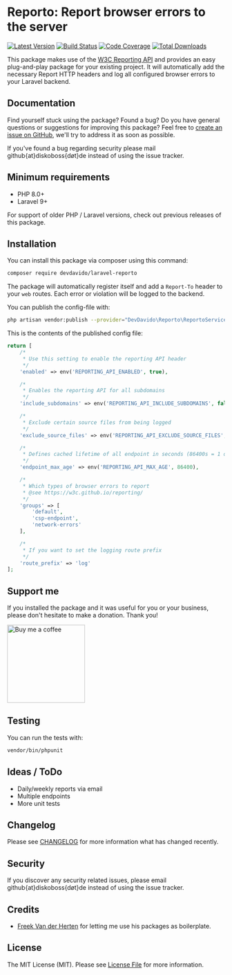 # Reporto: Report browser errors to the server

[![Latest Version](https://img.shields.io/github/v/release/DevDavido/laravel-reporto.svg?style=flat-square)](https://github.com/DevDavido/laravel-reporto/releases)
[![Build Status](https://img.shields.io/github/actions/workflow/status/DevDavido/laravel-reporto/tests.yml?style=flat-square)](https://github.com/DevDavido/laravel-reporto/actions/workflows/tests.yml)
[![Code Coverage](https://img.shields.io/scrutinizer/coverage/g/DevDavido/laravel-reporto.svg?style=flat-square)](https://scrutinizer-ci.com/g/DevDavido/laravel-reporto/)
[![Total Downloads](https://img.shields.io/packagist/dt/DevDavido/laravel-reporto.svg?style=flat-square)](https://packagist.org/packages/DevDavido/laravel-reporto)

This package makes use of the [W3C Reporting API](https://w3c.github.io/reporting/) and provides an easy plug-and-play package for your existing project. It will automatically add the necessary Report HTTP headers and log all configured browser errors to your Laravel backend.

## Documentation

Find yourself stuck using the package? Found a bug? Do you have general questions or suggestions for improving this package? Feel free to [create an issue on GitHub](https://github.com/devdavido/laravel-reporto/issues), we'll try to address it as soon as possible.

If you've found a bug regarding security please mail github{at}diskoboss{døt}de instead of using the issue tracker.

## Minimum requirements

- PHP 8.0+
- Laravel 9+

For support of older PHP / Laravel versions, check out previous releases of this package.

## Installation

You can install this package via composer using this command:

```bash
composer require devdavido/laravel-reporto
```

The package will automatically register itself and add a `Report-To` header to your `web` routes.
Each error or violation will be logged to the backend.

You can publish the config-file with:

```bash
php artisan vendor:publish --provider="DevDavido\Reporto\ReportoServiceProvider" --tag="config"
```

This is the contents of the published config file:

```php
return [
    /*
     * Use this setting to enable the reporting API header
     */
    'enabled' => env('REPORTING_API_ENABLED', true),

    /*
     * Enables the reporting API for all subdomains
     */
    'include_subdomains' => env('REPORTING_API_INCLUDE_SUBDOMAINS', false),

    /*
     * Exclude certain source files from being logged
     */
    'exclude_source_files' => env('REPORTING_API_EXCLUDE_SOURCE_FILES', ['chrome-extension://*']),

    /*
     * Defines cached lifetime of all endpoint in seconds (86400s = 1 day)
     */
    'endpoint_max_age' => env('REPORTING_API_MAX_AGE', 86400),

    /*
     * Which types of browser errors to report
     * @see https://w3c.github.io/reporting/
     */
    'groups' => [
        'default',
        'csp-endpoint',
        'network-errors'
    ],

    /*
     * If you want to set the logging route prefix
     */
    'route_prefix' => 'log'
];
```

## Support me

If you installed the package and it was useful for you or your business, please don't hesitate to make a donation. Thank you!

<a href="https://www.buymeacoffee.com/devdavido" target="_blank"><img src="https://github.com/DevDavido/laravel-reporto/assets/997605/b7e908c3-0407-4b17-83b7-94b760a4c653" width="180" alt="Buy me a coffee"></a>

## Testing

You can run the tests with:

```bash
vendor/bin/phpunit
```

## Ideas / ToDo

- Daily/weekly reports via email
- Multiple endpoints
- More unit tests

## Changelog

Please see [CHANGELOG](CHANGELOG.md) for more information what has changed recently.

## Security

If you discover any security related issues, please email github{at}diskoboss{døt}de instead of using the issue tracker.

## Credits

- [Freek Van der Herten](https://github.com/freekmurze) for letting me use his packages as boilerplate.

## License

The MIT License (MIT). Please see [License File](LICENSE.md) for more information.
